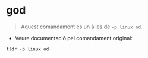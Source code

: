 # god

> Aquest comandament és un àlies de `-p linux od`.

- Veure documentació pel comandament original:

`tldr -p linux od`

